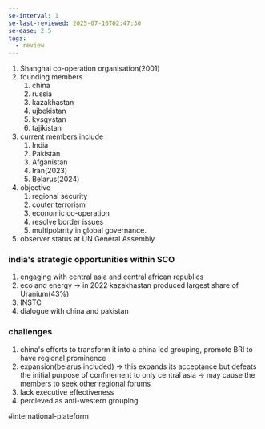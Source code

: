```yaml
---
se-interval: 1
se-last-reviewed: 2025-07-16T02:47:30
se-ease: 2.5
tags:
  - review
---
```

1. Shanghai co-operation organisation(2001)
2. founding members 
	1. china
	2. russia
	3. kazakhastan
	4. ujbekistan
	5. kysgystan
	6. tajikistan
3. current members include
	1. India
	2. Pakistan
	3. Afganistan
	4. Iran(2023)
	5. Belarus(2024)
4. objective
	1. regional security
	2. couter terrorism
	3. economic co-operation
	4. resolve border issues
	5. multipolarity in global governance.
5. observer status at UN General Assembly

### india's strategic opportunities within SCO
1. engaging with central asia and central african republics
2. eco and energy ->  in 2022 kazakhastan produced largest share of Uranium(43%)
3. INSTC
4. dialogue with china and pakistan
### challenges
1. china's efforts to transform it into a china led grouping, promote BRI to have regional prominence
2. expansion(belarus included) -> this expands its acceptance but defeats the initial purpose of confinement to only central asia -> may cause the members to seek other regional forums
3. lack executive effectiveness
4. percieved as anti-western grouping

#international-plateform